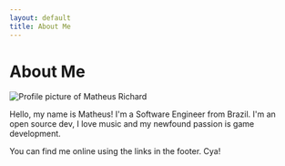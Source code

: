 ```yaml
---
layout: default
title: About Me
---
```


<div class="post">
  <h1 class="pageTitle">About Me</h1>
  <div class="profilePic">
    <img loading="lazy" src="{{ '/assets/img/me.jpg' | prepend: site.baseurl }}" alt="Profile picture of Matheus Richard">
  </div>
  <p class="intro">Hello, my name is Matheus! I'm a Software Engineer from Brazil. I'm an open source dev, I love music and my newfound passion is game development.</p>
  <p>You can find me online using the links in the footer. Cya!</p>
  <!-- <h2>Features</h2>
  <ul>
    <li>Built with SASS + GULP + BROWSERSYNC + AUTOPREFIXER</li>
      <li>SVG Social Icons from <a href="http://customizr.net/icons/">Customizr</a></li>
      <li><a href="http://responsive-nav.com/">Responsive Nav Menu</a></li>
      <li><a href="https://github.com/snaptortoise/jekyll-rss-feeds">XML Feed for RSS Readers</a></li>
      <li>Contact Form via <a href="http://formspree.io/">Formspree</a></li>
      <li>5 Post Loop with excerpt on Home Page</li>
      <li>Previous / Next Post Navigation</li>
      <li>Estimated Reading Time for posts</li>
      <li><a href="https://github.com/adobe-webplatform/dropcap.js">Drop Cap</a> on posts</li>
      <li><a href="http://typecast.com/blog/a-more-modern-scale-for-web-typography">A Better Type Scale</a></li>
    </ul> -->
</div>
